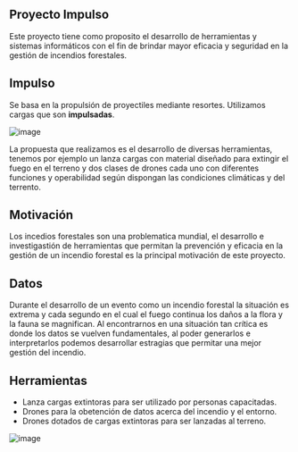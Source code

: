 
## Proyecto Impulso 

Este proyecto  tiene como proposito el desarrollo de herramientas y sistemas informáticos con el fin de brindar mayor eficacia y seguridad en la gestión de incendios forestales.

## Impulso
Se basa en la propulsión de proyectiles mediante resortes. Utilizamos cargas que son **impulsadas**.

![image](https://user-images.githubusercontent.com/112590585/188343471-e0dffcd7-eb0f-4ea1-affc-828912e6c9ae.png)



La propuesta que realizamos es el desarrollo de diversas herramientas, tenemos por ejemplo  un lanza cargas con material diseñado para extingir el fuego en el terreno y dos clases de drones cada uno con diferentes funciones y operabilidad según dispongan las condiciones climáticas y del terrento.


## Motivación 
Los incedios forestales son una problematica mundial, el desarrollo e investigastión de herramientas que permitan la prevención y eficacia en la gestión de un incendio forestal es la principal motivación de este proyecto.

## Datos
Durante el desarrollo de un evento como un incendio forestal la situación es extrema y cada segundo en el cual el fuego continua los daños a la flora y la fauna se magnifican.
Al encontrarnos en una situación tan crítica es donde los datos se vuelven fundamentales, al poder generarlos e interpretarlos podemos desarrollar estragias que permitar una mejor gestión del incendio.

## Herramientas
- Lanza cargas extintoras para ser utilizado por personas capacitadas.
- Drones para la obetención de datos acerca del incendio y el entorno.
- Drones dotados de cargas extintoras para ser lanzadas al terreno.


![image](https://user-images.githubusercontent.com/112590585/188343509-76b1d5f7-33b9-4e20-a74e-90af5e3e4a28.png)


